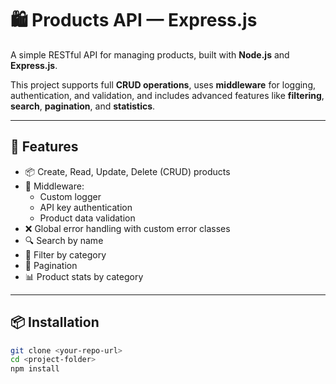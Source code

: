 # 🛍️ Products API — Express.js

A simple RESTful API for managing products, built with **Node.js** and **Express.js**.

This project supports full **CRUD operations**, uses **middleware** for logging, authentication, and validation, and includes advanced features like **filtering**, **search**, **pagination**, and **statistics**.

---

## 🚀 Features

- 📦 Create, Read, Update, Delete (CRUD) products
- 🧱 Middleware:
  - Custom logger
  - API key authentication
  - Product data validation
- ❌ Global error handling with custom error classes
- 🔍 Search by name
- 📁 Filter by category
- 🔢 Pagination
- 📊 Product stats by category

---

## 📦 Installation

```bash
git clone <your-repo-url>
cd <project-folder>
npm install
